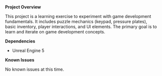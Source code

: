 **Project Overview**

This project is a learning exercise to experiment with game development fundamentals. It includes puzzle mechanics (keypad, pressure plates), basic inventory, player interactions, and UI elements. The primary goal is to learn and iterate on game development concepts.

**Dependencies**

- Unreal Engine 5

**Known Issues**

No known issues at this time.
